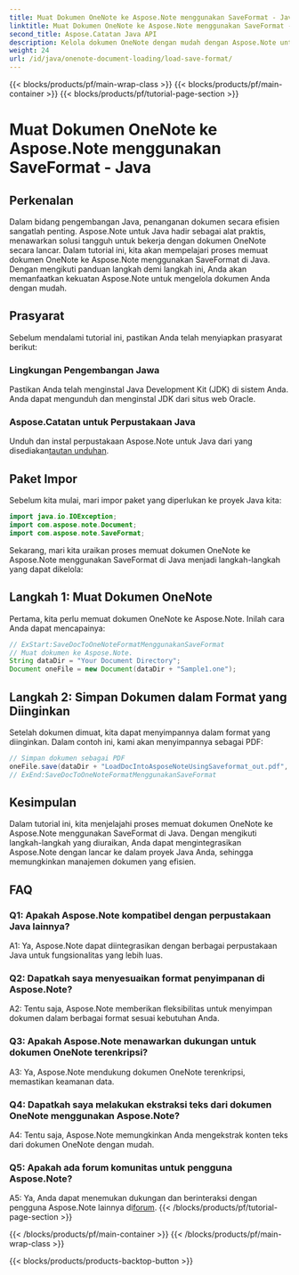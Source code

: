 ```yaml
---
title: Muat Dokumen OneNote ke Aspose.Note menggunakan SaveFormat - Java
linktitle: Muat Dokumen OneNote ke Aspose.Note menggunakan SaveFormat - Java
second_title: Aspose.Catatan Java API
description: Kelola dokumen OneNote dengan mudah dengan Aspose.Note untuk Java menggunakan SaveFormat. Tingkatkan kemampuan penanganan dokumen Java Anda secara lancar dengan Aspose.Note.
weight: 24
url: /id/java/onenote-document-loading/load-save-format/
---
```


{{< blocks/products/pf/main-wrap-class >}}
{{< blocks/products/pf/main-container >}}
{{< blocks/products/pf/tutorial-page-section >}}

# Muat Dokumen OneNote ke Aspose.Note menggunakan SaveFormat - Java

## Perkenalan

Dalam bidang pengembangan Java, penanganan dokumen secara efisien sangatlah penting. Aspose.Note untuk Java hadir sebagai alat praktis, menawarkan solusi tangguh untuk bekerja dengan dokumen OneNote secara lancar. Dalam tutorial ini, kita akan mempelajari proses memuat dokumen OneNote ke Aspose.Note menggunakan SaveFormat di Java. Dengan mengikuti panduan langkah demi langkah ini, Anda akan memanfaatkan kekuatan Aspose.Note untuk mengelola dokumen Anda dengan mudah.

## Prasyarat

Sebelum mendalami tutorial ini, pastikan Anda telah menyiapkan prasyarat berikut:

### Lingkungan Pengembangan Jawa

Pastikan Anda telah menginstal Java Development Kit (JDK) di sistem Anda. Anda dapat mengunduh dan menginstal JDK dari situs web Oracle.

### Aspose.Catatan untuk Perpustakaan Java

 Unduh dan instal perpustakaan Aspose.Note untuk Java dari yang disediakan[tautan unduhan](https://releases.aspose.com/note/java/).

## Paket Impor

Sebelum kita mulai, mari impor paket yang diperlukan ke proyek Java kita:

```java
import java.io.IOException;
import com.aspose.note.Document;
import com.aspose.note.SaveFormat;
```

Sekarang, mari kita uraikan proses memuat dokumen OneNote ke Aspose.Note menggunakan SaveFormat di Java menjadi langkah-langkah yang dapat dikelola:

## Langkah 1: Muat Dokumen OneNote

Pertama, kita perlu memuat dokumen OneNote ke Aspose.Note. Inilah cara Anda dapat mencapainya:

```java
// ExStart:SaveDocToOneNoteFormatMenggunakanSaveFormat
// Muat dokumen ke Aspose.Note.
String dataDir = "Your Document Directory";
Document oneFile = new Document(dataDir + "Sample1.one");
```

## Langkah 2: Simpan Dokumen dalam Format yang Diinginkan

Setelah dokumen dimuat, kita dapat menyimpannya dalam format yang diinginkan. Dalam contoh ini, kami akan menyimpannya sebagai PDF:

```java
// Simpan dokumen sebagai PDF
oneFile.save(dataDir + "LoadDocIntoAsposeNoteUsingSaveformat_out.pdf", SaveFormat.Pdf);
// ExEnd:SaveDocToOneNoteFormatMenggunakanSaveFormat
```

## Kesimpulan

Dalam tutorial ini, kita menjelajahi proses memuat dokumen OneNote ke Aspose.Note menggunakan SaveFormat di Java. Dengan mengikuti langkah-langkah yang diuraikan, Anda dapat mengintegrasikan Aspose.Note dengan lancar ke dalam proyek Java Anda, sehingga memungkinkan manajemen dokumen yang efisien.

## FAQ

### Q1: Apakah Aspose.Note kompatibel dengan perpustakaan Java lainnya?

A1: Ya, Aspose.Note dapat diintegrasikan dengan berbagai perpustakaan Java untuk fungsionalitas yang lebih luas.

### Q2: Dapatkah saya menyesuaikan format penyimpanan di Aspose.Note?

A2: Tentu saja, Aspose.Note memberikan fleksibilitas untuk menyimpan dokumen dalam berbagai format sesuai kebutuhan Anda.

### Q3: Apakah Aspose.Note menawarkan dukungan untuk dokumen OneNote terenkripsi?

A3: Ya, Aspose.Note mendukung dokumen OneNote terenkripsi, memastikan keamanan data.

### Q4: Dapatkah saya melakukan ekstraksi teks dari dokumen OneNote menggunakan Aspose.Note?

A4: Tentu saja, Aspose.Note memungkinkan Anda mengekstrak konten teks dari dokumen OneNote dengan mudah.

### Q5: Apakah ada forum komunitas untuk pengguna Aspose.Note?

 A5: Ya, Anda dapat menemukan dukungan dan berinteraksi dengan pengguna Aspose.Note lainnya di[forum](https://forum.aspose.com/c/note/28).
{{< /blocks/products/pf/tutorial-page-section >}}

{{< /blocks/products/pf/main-container >}}
{{< /blocks/products/pf/main-wrap-class >}}

{{< blocks/products/products-backtop-button >}}
